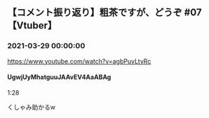 ## 【コメント振り返り】粗茶ですが、どうぞ #07【Vtuber】
### 2021-03-29 00:00:00
https://www.youtube.com/watch?v=agbPuvLtyRc
#### UgwjUyMhatguuJAAvEV4AaABAg
1:28 

くしゃみ助かるw

